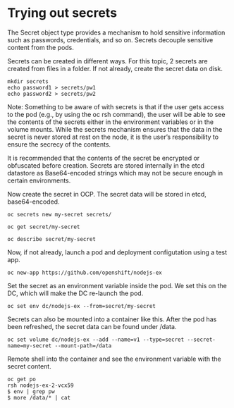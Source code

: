 # Trying out secrets

The Secret object type provides a mechanism to hold sensitive information such as passwords, credentials, and so on. Secrets decouple sensitive content from the pods. 

Secrets can be created in different ways. For this topic, 2 secrets are created from files in a folder. If not already, create the secret data on disk. 

```
mkdir secrets
echo password1 > secrets/pw1
echo password2 > secrets/pw2
```

Note: Something to be aware of with secrets is that if the user gets access
to the pod (e.g., by using the oc rsh command), the user will be
able to see the contents of the secrets either in the environment
variables or in the volume mounts. While the secrets mechanism
ensures that the data in the secret is never stored at rest on the
node, it is the user’s responsibility to ensure the secrecy of the contents.

It is recommended that the contents of the secret be encrypted or
obfuscated before creation. Secrets are stored internally in the etcd
datastore as Base64-encoded strings which may not be secure
enough in certain environments.

Now create the secret in OCP.  The secret data will be stored in etcd, base64-encoded. 

```
oc secrets new my-secret secrets/

oc get secret/my-secret

oc describe secret/my-secret
```

Now, if not already, launch a pod and deployment configutation using a test app.

```
oc new-app https://github.com/openshift/nodejs-ex
```

Set the secret as an environment variable inside the pod.  We set this on the DC, which will make the DC re-launch the pod. 

```
oc set env dc/nodejs-ex --from=secret/my-secret
```

Secrets can also be mounted into a container like this.  After the pod has been refreshed, the secret data can be found under /data.

```
oc set volume dc/nodejs-ex --add --name=v1 --type=secret --secret-name=my-secret --mount-path=/data
```

Remote shell into the container and see the environment variable with the secret content.

```
oc get po
rsh nodejs-ex-2-vcx59
$ env | grep pw
$ more /data/* | cat 
```

